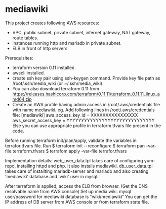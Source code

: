 # mediawiki
This project creates following AWS resources:
- VPC, public subnet, private subnet, internet gateway, NAT gateway, route tables.
- instances running http and mariadb in private subnet.
- ELB in front of http servers.

Prerequisites:
- terraform version 0.11 installed.
- awscli installed.
- create ssh key pair using ssh-keygen command. 
  Provide key file path as /root/.ssh/media_wiki (or ~/.ssh/media_wiki)
- You can also download terraform 0.11 from https://releases.hashicorp.com/terraform/0.11.11/terraform_0.11.11_linux_amd64.zip
- Create an AWS profile having admin access in /root/.aws/credentials file with name mediawiki.
eg. Add following lines in /root/.aws/credentials file: 
[mediawiki]
aws_access_key_id = XXXXXXXXXXXXXXXX
aws_secret_access_key = YYYYYYYYYYYYYYYYYYYYYYYYYYYYYY
Else you can use appropriate profile in terraform.tfvars file present in the code.

Before running terraform init/plan/apply, validate the variables in terrafor.tfvars file.
Run
$ terraform init --reconfigure
$ terraform pan -var-file terraform.tfvars
$ terrafom apply -var-file terrafor.tfvars

Implementation details:
web_user_data.tpl takes care of configuring yum-repo, installing httpd and php. It also installs mediawiki.
db_user_data.tpl takes care of installting mariadb-server and mariadb and also creating 'mediawiki' database and 'wiki' user in mysql.

After terraform is applied, access the ELB from browser. (Get the DNS resolvable name from AWS console)
Set up media wiki.
mysql user/password for mediawiki database is "wiki/mediawiki"
You can get the IP address of DB server from AWS console or from terraform state file.
